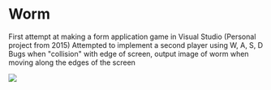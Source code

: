 # Worm
First attempt at making a form application game in Visual Studio (Personal project from 2015)
Attempted to implement a second player using W, A, S, D
Bugs when "collision" with edge of screen, output image of worm when moving along the edges of the screen

![](https://media.giphy.com/media/xUOxf18f0OCfkY183K/giphy.gif)

